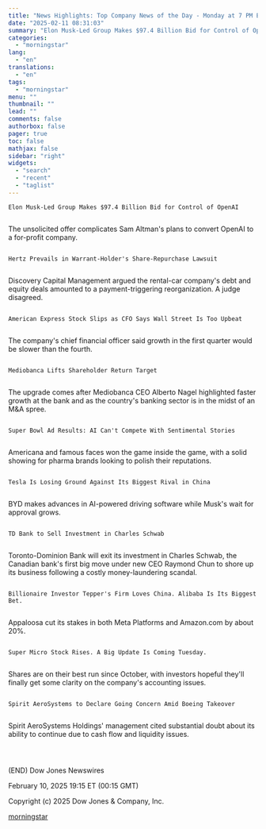 ```yaml
---
title: "News Highlights: Top Company News of the Day - Monday at 7 PM ET"
date: "2025-02-11 08:31:03"
summary: "Elon Musk-Led Group Makes $97.4 Billion Bid for Control of OpenAI The unsolicited offer complicates Sam Altman's plans to convert OpenAI to a for-profit company. Hertz Prevails in Warrant-Holder's Share-Repurchase Lawsuit Discovery Capital Management argued the rental-car company's debt and equity deals amounted to a payment-triggering reorganization. A judge disagreed...."
categories:
  - "morningstar"
lang:
  - "en"
translations:
  - "en"
tags:
  - "morningstar"
menu: ""
thumbnail: ""
lead: ""
comments: false
authorbox: false
pager: true
toc: false
mathjax: false
sidebar: "right"
widgets:
  - "search"
  - "recent"
  - "taglist"
---
```


```
Elon Musk-Led Group Makes $97.4 Billion Bid for Control of OpenAI 
 
```

The unsolicited offer complicates Sam Altman's plans to convert OpenAI to a for-profit company.

```
 
Hertz Prevails in Warrant-Holder's Share-Repurchase Lawsuit 
 
```

Discovery Capital Management argued the rental-car company's debt and equity deals amounted to a payment-triggering reorganization. A judge disagreed.

```
 
American Express Stock Slips as CFO Says Wall Street Is Too Upbeat 
 
```

The company's chief financial officer said growth in the first quarter would be slower than the fourth.

```
 
Mediobanca Lifts Shareholder Return Target 
 
```

The upgrade comes after Mediobanca CEO Alberto Nagel highlighted faster growth at the bank and as the country's banking sector is in the midst of an M&A spree.

```
 
Super Bowl Ad Results: AI Can't Compete With Sentimental Stories 
 
```

Americana and famous faces won the game inside the game, with a solid showing for pharma brands looking to polish their reputations.

```
 
Tesla Is Losing Ground Against Its Biggest Rival in China 
 
```

BYD makes advances in AI-powered driving software while Musk's wait for approval grows.

```
 
TD Bank to Sell Investment in Charles Schwab 
 
```

Toronto-Dominion Bank will exit its investment in Charles Schwab, the Canadian bank's first big move under new CEO Raymond Chun to shore up its business following a costly money-laundering scandal.

```
 
Billionaire Investor Tepper's Firm Loves China. Alibaba Is Its Biggest Bet. 
 
```

Appaloosa cut its stakes in both Meta Platforms and Amazon.com by about 20%.

```
 
Super Micro Stock Rises. A Big Update Is Coming Tuesday. 
 
```

Shares are on their best run since October, with investors hopeful they'll finally get some clarity on the company's accounting issues.

```
 
Spirit AeroSystems to Declare Going Concern Amid Boeing Takeover 
 
```

Spirit AeroSystems Holdings' management cited substantial doubt about its ability to continue due to cash flow and liquidity issues.

```
 
 
```

(END) Dow Jones Newswires

February 10, 2025 19:15 ET (00:15 GMT)

Copyright (c) 2025 Dow Jones & Company, Inc.

[morningstar](https://www.morningstar.com/news/dow-jones/2025021012277/news-highlights-top-company-news-of-the-day-monday-at-7-pm-et)
